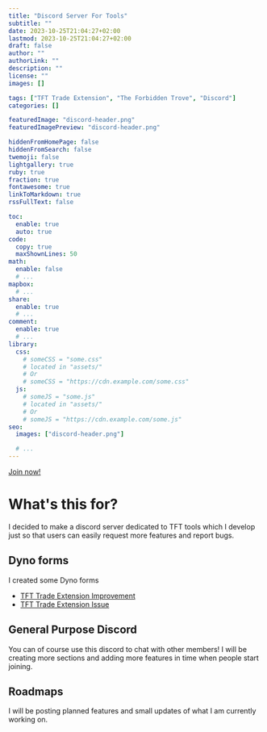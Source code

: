 ```yaml
---
title: "Discord Server For Tools"
subtitle: ""
date: 2023-10-25T21:04:27+02:00
lastmod: 2023-10-25T21:04:27+02:00
draft: false
author: ""
authorLink: ""
description: ""
license: ""
images: []

tags: ["TFT Trade Extension", "The Forbidden Trove", "Discord"]
categories: []

featuredImage: "discord-header.png"
featuredImagePreview: "discord-header.png"

hiddenFromHomePage: false
hiddenFromSearch: false
twemoji: false
lightgallery: true
ruby: true
fraction: true
fontawesome: true
linkToMarkdown: true
rssFullText: false

toc:
  enable: true
  auto: true
code:
  copy: true
  maxShownLines: 50
math:
  enable: false
  # ...
mapbox:
  # ...
share:
  enable: true
  # ...
comment:
  enable: true
  # ...
library:
  css:
    # someCSS = "some.css"
    # located in "assets/"
    # Or
    # someCSS = "https://cdn.example.com/some.css"
  js:
    # someJS = "some.js"
    # located in "assets/"
    # Or
    # someJS = "https://cdn.example.com/some.js"
seo:
  images: ["discord-header.png"]

  # ...
---
```

[Join now!](https://discord.gg/EtBNg6Yrz7)
<!--more-->
# What's this for?
I decided to make a discord server dedicated to TFT tools which I develop
just so that users can easily request more features and report bugs.

## Dyno forms

I created some Dyno forms

* [TFT Trade Extension Improvement](https://dyno.gg/form/7c6d2d45)
* [TFT Trade Extension Issue](https://dyno.gg/form/42b1bf6d)

## General Purpose Discord

You can of course use this discord to chat with other members! I will be creating
more sections and adding more features in time when people start joining.

## Roadmaps

I will be posting planned features and small updates of what
I am currently working on.
